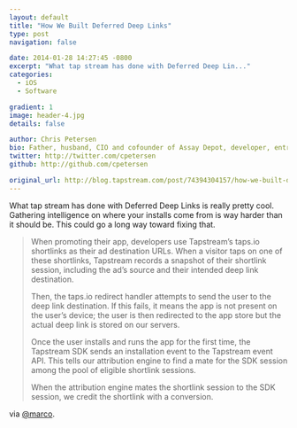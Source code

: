 ```yaml
---
layout: default
title: "How We Built Deferred Deep Links"
type: post
navigation: false

date: 2014-01-28 14:27:45 -0800
excerpt: "What tap stream has done with Deferred Deep Lin..."
categories:
  - iOS
  - Software

gradient: 1
image: header-4.jpg
details: false

author: Chris Petersen
bio: Father, husband, CIO and cofounder of Assay Depot, developer, entrepreneur and technologist.
twitter: http://twitter.com/cpetersen
github: http://github.com/cpetersen

original_url: http://blog.tapstream.com/post/74394304157/how-we-built-deferred-deep-links
---
```



What tap stream has done with Deferred Deep Links is really pretty cool. Gathering intelligence on where your installs come from is way harder than it should be. This could go a long way toward fixing that.

 >  
 > 
 > When promoting their app, developers use Tapstream’s taps.io shortlinks as their ad destination URLs. When a visitor taps on one of these shortlinks, Tapstream records a snapshot of their shortlink session, including the ad’s source and their intended deep link destination.
 > 
 >  
 > 
 > Then, the taps.io redirect handler attempts to send the user to the deep link destination. If this fails, it means the app is not present on the user’s device; the user is then redirected to the app store but the actual deep link is stored on our servers.
 > 
 >  
 > 
 > Once the user installs and runs the app for the first time, the Tapstream SDK sends an installation event to the Tapstream event API. This tells our attribution engine to find a mate for the SDK session among the pool of eligible shortlink sessions.
 > 
 >  
 > 
 > When the attribution engine mates the shortlink session to the SDK session, we credit the shortlink with a conversion.
 > 
 > 
 via  [@marco](http://www.marco.org/2014/01/28/sponsor-tapstream11). 
